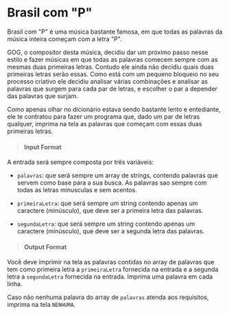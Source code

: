 # Brasil com "P"
Brasil com "P" é uma música bastante famosa, em que todas as palavras da música inteira começam com a letra "P".

GOG, o compositor desta música, decidiu dar um próximo passo nesse estilo e fazer músicas em que todas as 
palavras comecem sempre com as mesmas duas primeiras letras. Contudo ele ainda não decidiu quais duas 
primeiras letras serão essas. Como está com um pequeno bloqueio no seu processo criativo ele decidiu
analisar várias combinações e analisar as palavras que surgem para cada par de letras, e escolher o par
a depender das palavras que surjam.

Como apenas olhar no dicionário estava sendo bastante lento e entediante, ele te contratou para fazer um
programa que, dado um par de letras qualquer, imprima na tela as palavras que começam com essas duas 
primeiras letras.

> #### Input Format
A entrada será sempre composta por três variáveis:

- `palavras`: que será sempre um array de strings, contendo palavras que servem como base para a sua busca.
As palavras sao sempre com todas as letras minusculas e sem acentos.

- `primeiraLetra`: que será sempre um string contendo apenas um caractere (minúsculo), que deve ser a
primeira letra das palavras.

- `segundaLetra`: que será sempre um string contendo apenas um caractere (minúsculo), que deve ser a
segunda letra das palavras.

> #### Output Format
Você deve imprimir na tela as palavras contidas no array de palavras que tem como primeira letra a
`primeiraLetra` fornecida na entrada e a segunda letra a `segundaLetra` fornecida na entrada. 
Imprima uma palavra em cada linha.

Caso não nenhuma palavra do array de `palavras` atenda aos requisitos, imprima na tela `NENHUMA`.